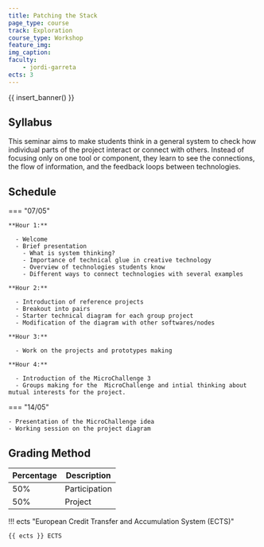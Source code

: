 ```yaml
---
title: Patching the Stack
page_type: course
track: Exploration
course_type: Workshop
feature_img: 
img_caption: 
faculty:
    - jordi-garreta
ects: 3
---
```


{{ insert_banner() }}

## Syllabus

This seminar aims to make students think in a general system to check how individual parts of the project interact or connect with others. Instead of focusing only on one tool or component, they learn to see the connections, the flow of information, and the feedback loops between technologies. 


## Schedule

=== "07/05"

    **Hour 1:** 

      - Welcome
      - Brief presentation
        - What is system thinking?
        - Importance of technical glue in creative technology
        - Overview of technologies students know
        - Different ways to connect technologies with several examples 

    **Hour 2:**

      - Introduction of reference projects 
      - Breakout into pairs
      - Starter technical diagram for each group project
      - Modification of the diagram with other softwares/nodes

    **Hour 3:**

      - Work on the projects and prototypes making

    **Hour 4:**

      - Introduction of the MicroChallenge 3
      - Groups making for the  MicroChallenge and intial thinking about mutual interests for the project.

=== "14/05"

    - Presentation of the MicroChallenge idea
    - Working session on the project diagram


## Grading Method

| Percentage  | Description                         |
| ----------- | ------------------------------------|
| 50%         | Participation                     |
| 50%         | Project    |

!!! ects "European Credit Transfer and Accumulation System (ECTS)"

    {{ ects }} ECTS


<!-- ## Faculty

{{ insert_faculty() }} -->
